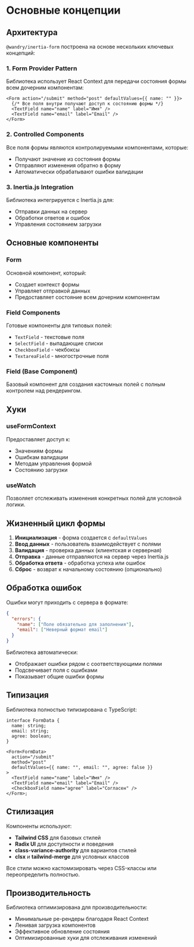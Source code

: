 # Основные концепции

## Архитектура

`@wandry/inertia-form` построена на основе нескольких ключевых концепций:

### 1. Form Provider Pattern

Библиотека использует React Context для передачи состояния формы всем дочерним компонентам:

```tsx
<Form action="/submit" method="post" defaultValues={{ name: "" }}>
  {/* Все поля внутри получают доступ к состоянию формы */}
  <TextField name="name" label="Имя" />
  <TextField name="email" label="Email" />
</Form>
```

### 2. Controlled Components

Все поля формы являются контролируемыми компонентами, которые:

- Получают значение из состояния формы
- Отправляют изменения обратно в форму
- Автоматически обрабатывают ошибки валидации

### 3. Inertia.js Integration

Библиотека интегрируется с Inertia.js для:

- Отправки данных на сервер
- Обработки ответов и ошибок
- Управления состоянием загрузки

## Основные компоненты

### Form

Основной компонент, который:

- Создает контекст формы
- Управляет отправкой данных
- Предоставляет состояние всем дочерним компонентам

### Field Components

Готовые компоненты для типовых полей:

- `TextField` - текстовые поля
- `SelectField` - выпадающие списки
- `CheckboxField` - чекбоксы
- `TextareaField` - многострочные поля

### Field (Base Component)

Базовый компонент для создания кастомных полей с полным контролем над рендерингом.

## Хуки

### useFormContext

Предоставляет доступ к:

- Значениям формы
- Ошибкам валидации
- Методам управления формой
- Состоянию загрузки

### useWatch

Позволяет отслеживать изменения конкретных полей для условной логики.

## Жизненный цикл формы

1. **Инициализация** - форма создается с `defaultValues`
2. **Ввод данных** - пользователь взаимодействует с полями
3. **Валидация** - проверка данных (клиентская и серверная)
4. **Отправка** - данные отправляются на сервер через Inertia.js
5. **Обработка ответа** - обработка успеха или ошибок
6. **Сброс** - возврат к начальному состоянию (опционально)

## Обработка ошибок

Ошибки могут приходить с сервера в формате:

```json
{
  "errors": {
    "name": ["Поле обязательно для заполнения"],
    "email": ["Неверный формат email"]
  }
}
```

Библиотека автоматически:

- Отображает ошибки рядом с соответствующими полями
- Подсвечивает поля с ошибками
- Показывает общие ошибки формы

## Типизация

Библиотека полностью типизирована с TypeScript:

```tsx
interface FormData {
  name: string;
  email: string;
  agree: boolean;
}

<Form<FormData>
  action="/submit"
  method="post"
  defaultValues={{ name: "", email: "", agree: false }}
>
  <TextField name="name" label="Имя" />
  <TextField name="email" label="Email" />
  <CheckboxField name="agree" label="Согласен" />
</Form>;
```

## Стилизация

Компоненты используют:

- **Tailwind CSS** для базовых стилей
- **Radix UI** для доступности и поведения
- **class-variance-authority** для вариантов стилей
- **clsx** и **tailwind-merge** для условных классов

Все стили можно кастомизировать через CSS-классы или переопределить полностью.

## Производительность

Библиотека оптимизирована для производительности:

- Минимальные ре-рендеры благодаря React Context
- Ленивая загрузка компонентов
- Эффективное обновление состояния
- Оптимизированные хуки для отслеживания изменений
